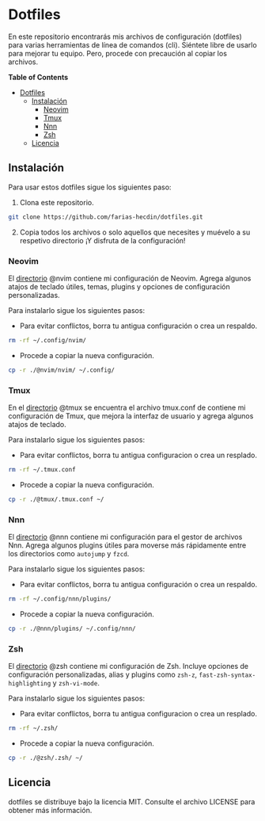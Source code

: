 # Dotfiles
En este repositorio encontrarás mis archivos de configuración (dotfiles) para varias herramientas de línea de comandos (cli). Siéntete libre de usarlo para mejorar tu equipo. Pero, procede con precaución al copiar los archivos.

<!-- START doctoc generated TOC please keep comment here to allow auto update -->
<!-- DON'T EDIT THIS SECTION, INSTEAD RE-RUN doctoc TO UPDATE -->
**Table of Contents** 

- [Dotfiles](#dotfiles)
  - [Instalación](#instalaci%C3%B3n)
    - [Neovim](#neovim)
    - [Tmux](#tmux)
    - [Nnn](#nnn)
    - [Zsh](#zsh)
  - [Licencia](#licencia)

<!-- END doctoc generated TOC please keep comment here to allow auto update -->

## Instalación
Para usar estos dotfiles sigue los siguientes paso:

   1. Clona este repositorio.

   ```bash
   git clone https://github.com/farias-hecdin/dotfiles.git
   ```

   2. Copia todos los archivos o solo aquellos que necesites y muévelo a su respetivo directorio ¡Y disfruta de la configuración!

### Neovim
El [directorio](./@nvim/) @nvim contiene mi configuración de Neovim. Agrega algunos atajos de teclado útiles, temas, plugins y opciones de configuración personalizadas.

Para instalarlo sigue los siguientes pasos:

   * Para evitar conflictos, borra tu antigua configuración o crea un respaldo.

   ```bash
   rm -rf ~/.config/nvim/
   ````

   * Procede a copiar la nueva configuración.

   ```bash
   cp -r ./@nvim/nvim/ ~/.config/
   ```

### Tmux
En el [directorio](./@tmux/) @tmux se encuentra el archivo tmux.conf de contiene mi configuración de Tmux, que mejora la interfaz de usuario y agrega algunos atajos de teclado.

Para instalarlo sigue los siguientes pasos:

   * Para evitar conflictos, borra tu antigua configuracion o crea un resplado.

   ```bash
   rm -rf ~/.tmux.conf
   ````

   * Procede a copiar la nueva configuración.

   ```bash
   cp -r ./@tmux/.tmux.conf ~/
   ```

### Nnn
El [directorio](./@nnn/) @nnn contiene mi configuración para el gestor de archivos Nnn. Agrega algunos plugins útiles para moverse más rápidamente entre los directorios como `autojump` y `fzcd`.

Para instalarlo sigue los siguientes pasos:

   * Para evitar conflictos, borra tu antigua configuración o crea un respaldo.

   ```bash
   rm -rf ~/.config/nnn/plugins/
   ````

   * Procede a copiar la nueva configuración.

   ```bash
   cp -r ./@nnn/plugins/ ~/.config/nnn/
   ```

### Zsh
El [directorio](./@zsh/) @zsh contiene mi configuración de Zsh. Incluye opciones de configuración personalizadas, alias y plugins como `zsh-z`, `fast-zsh-syntax-highlighting` y `zsh-vi-mode`.

Para instalarlo sigue los siguientes pasos:

   * Para evitar conflictos, borra tu antigua configuracion o crea un resplado.

   ```bash
   rm -rf ~/.zsh/
   ````

   * Procede a copiar la nueva configuración.

   ```bash
   cp -r ./@zsh/.zsh/ ~/
   ```

## Licencia
dotfiles se distribuye bajo la licencia MIT. Consulte el archivo LICENSE para obtener más información.
